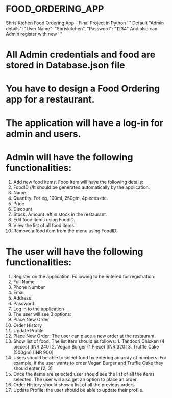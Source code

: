 # FOOD_ORDERING_APP
Shris Ktchen Food Ordering App - Final Project in Python 
''' Default "Admin details":
        "User Name": "Shriskitchen",
        "Password": "1234"
        And also can Admin register with new '''

# All Admin credentials and food are stored in Database.json file 
# You have to design a Food Ordering app for a restaurant.

# The application will have a log-in for admin and users.


# Admin will have the following functionalities:

1. Add new food items. Food Item will have the following details:
2. FoodID //It should be generated automatically by the application.
3. Name
4. Quantity. For eg, 100ml, 250gm, 4pieces etc.
5. Price
6. Discount
7. Stock. Amount left in stock in the restaurant.
8. Edit food items using FoodID.
9. View the list of all food items.
10. Remove a food item from the menu using FoodID.


# The user will have the following functionalities:

1. Register on the application. Following to be entered for registration:
2. Full Name
3. Phone Number
4. Email
5. Address
6. Password
7. Log in to the application
8. The user will see 3 options:
9. Place New Order
10. Order History
11. Update Profile
12. Place New Order: The user can place a new order at the restaurant.
13. Show list of food. The list item should as follows:
        1. Tandoori Chicken (4 pieces) [INR 240]
        2. Vegan Burger (1 Piece) [INR 320]
        3. Truffle Cake (500gm) [INR 900]
14. Users should be able to select food by entering an array of numbers. For example, if the user wants to order Vegan Burger and Truffle Cake they should enter [2, 3]
15. Once the items are selected user should see the list of all the items selected. The user will also get an option to place an order.
16. Order History should show a list of all the previous orders
17. Update Profile: the user should be able to update their profile.
